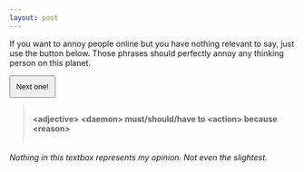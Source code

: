 ```yaml
---
layout: post
---
```


<style>
   #output {
    padding: 15px;
    font-weight: bold;
   }
   #trigger {
    padding: 10px;
   }
</style>

If you want to annoy people online but you have nothing relevant to say, just use the button below. Those phrases should perfectly annoy any thinking person on this planet.

<button id="trigger">Next one!</button>

<blockquote id="output">&lt;adjective&gt; &lt;daemon&gt; must/should/have to &lt;action&gt; because &lt;reason&gt;</blockquote>

###### *Nothing in this textbox represents my opinion. Not even the slightest.*

<script src="{{ site.url }}/js/phrases.js"></script>
<script>
    document.addEventListener("DOMContentLoaded", function () {
        document.phrases("trigger", "output");
    });
</script>

